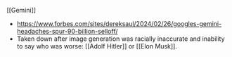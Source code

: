 [[Gemini]]

- https://www.forbes.com/sites/dereksaul/2024/02/26/googles-gemini-headaches-spur-90-billion-selloff/
- Taken down after image generation was racially inaccurate and inability to say who was worse: [[Adolf Hitler]] or [[Elon Musk]].